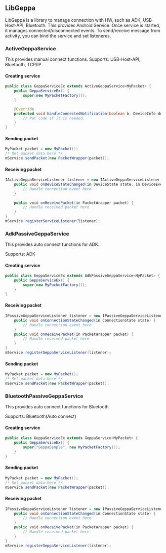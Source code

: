 ## LibGeppa
LibGeppa is a library to manage connection with HW, such as ADK, USB-Host-API, Bluetooth.
This provides Android Service.
Once service is started, it manages connected/disconnected events.
To send/receive message from activity, you can bind the service and set listeneres.

### ActiveGeppaService
This provides manual connect functions.
Supports: USB-Host-API, Bluetooth, TCP/IP

#### Creating service
```java
public class GeppaServiceEx extends ActiveGeppaService<MyPacket> {
    public GeppaServiceEx() {
        super(new MyPacketFactory());
    }

    @Override
    protected void handleConnectedNotification(boolean b, DeviceInfo deviceInfo) {
        // Put code if it is needed.
    }
}
```
#### Sending packet
```java
MyPacket packet = new MyPacket();
/* Set packet data here */
mService.sendPacket(new PacketWrapper(packet));
```

#### Receiving packet
```java
IActiveGeppaServiceListener listener = new IActiveGeppaServiceListener.Stub() {
    public void onDeviceStateChanged(in DeviceState state, in DeviceEventCode code, in DeviceInfo deviceInfo) {
        // Handle connection event here
    }
    
    public void onReceivePacket(in PacketWrapper packet) {
        // Handle received packet here
    }
}
mService.registerServiceListener(listener);
```

### AdkPassiveGeppaService
This provides auto connect functions for ADK.

Supports: ADK

#### Creating service
```java
public class GeppaServiceEx extends AdkPassiveGeppaService<MyPacket> {
    public GeppaServiceEx() {
        super(new MyPacketFactory());
    }
}
```
#### Receiving packet
```java
IPassiveGeppaServiceListener listener = new IPassiveGeppaServiceListener.Stub() {
    public void onConnectionStateChanged(in ConnectionState state) {
        // Handle connection event here
    }
    public void onReceivePacket(in PacketWrapper packet) {
        // Handle received packet here
    }
}
mService.registerGeppaServiceListener(listener);
```


#### Sending packet
```java
MyPacket packet = new MyPacket();
/* Set packet data here */
mService.sendPacket(new PacketWrapper(packet));
```

### BluetoothPassiveGeppaService
This provides auto connect functions for Bluetooth.

Supports: Bluetooth(Auto connect)

#### Creating service
```java
public class GeppaServiceEx extends GeppaService<MyPacket> {
    public GeppaServiceEx() {
        super("GeppaSample", new MyPacketFactory());
    }
}
```

#### Sending packet
```java
MyPacket packet = new MyPacket();
/* Set packet data here */
mService.sendPacket(new PacketWrapper(packet));
```
#### Receiving packet
```java
IPassiveGeppaServiceListener listener = new IPassiveGeppaServiceListener.Stub() {
    public void onConnectionStateChanged(in ConnectionState state) {
        // Handle connection event here
    }
    public void onReceivePacket(in PacketWrapper packet) {
        // Handle received packet here
    }
}
mService.registerGeppaServiceListener(listener);
```
